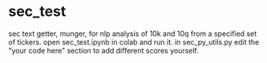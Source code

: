# sec_test
sec text getter, munger, for nlp analysis of 10k and 10q from a specified set of tickers.  open sec_test.ipynb in colab and run it.  in sec_py_utils.py edit the "your code here" section to add different scores yourself.
